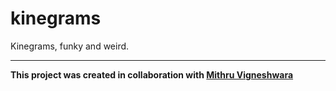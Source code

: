 # kinegrams
Kinegrams, funky and weird.

---
**This project was created in collaboration with [Mithru Vigneshwara](https://github.com/mithru)**
